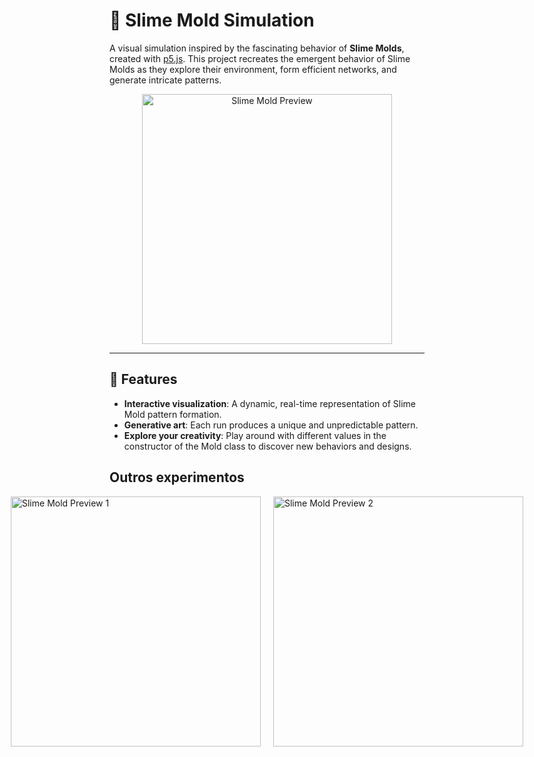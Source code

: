 # 🧫 Slime Mold Simulation

A visual simulation inspired by the fascinating behavior of **Slime Molds**, created with [p5.js](https://p5js.org). This project recreates the emergent behavior of Slime Molds as they explore their environment, form efficient networks, and generate intricate patterns.

<p align="center">
  <img src="assets/Slime-mold.gif" alt="Slime Mold Preview" width="400"/>
</p>

---

## 🌟 Features

- **Interactive visualization**: A dynamic, real-time representation of Slime Mold pattern formation.
- **Generative art**: Each run produces a unique and unpredictable pattern.
- **Explore your creativity**: Play around with different values in the constructor of the Mold class to discover new behaviors and designs.

## Outros experimentos 

<div style="display: flex; justify-content: center; gap: 20px;">
  <img src="assets/exp1.gif" alt="Slime Mold Preview 1" width="400" />
  <img src="assets/exp2.gif" alt="Slime Mold Preview 2" width="400" />
</div>

